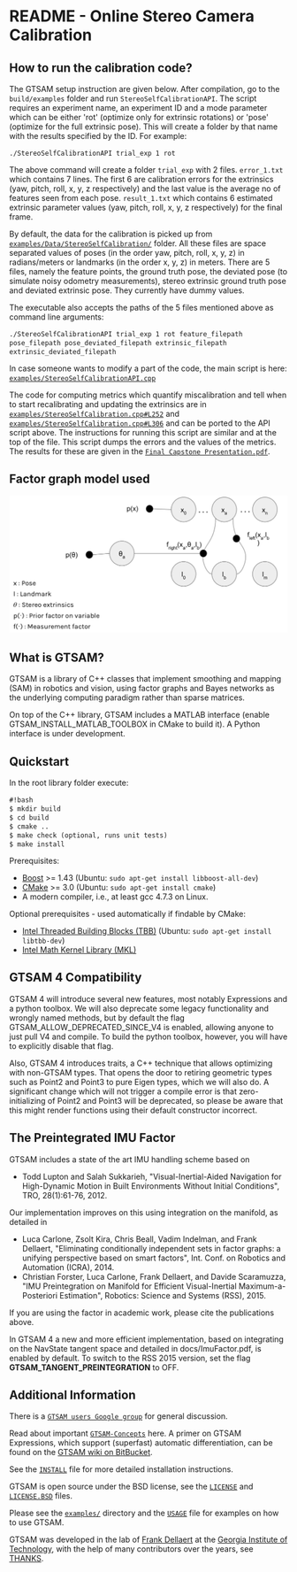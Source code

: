 README - Online Stereo Camera Calibration
===================================================

How to run the calibration code?
--------------------------------

The GTSAM setup instruction are given below. After compilation, go to the `build/examples` folder and run `StereoSelfCalibrationAPI`. The script requires an experiment name, an experiment ID and a mode parameter which can be either 'rot' (optimize only for extrinsic rotations) or 'pose' (optimize for the full extrinsic pose). This will create a folder by that name with the results specified by the ID. For example:

```
./StereoSelfCalibrationAPI trial_exp 1 rot
```
The above command will create a folder `trial_exp` with 2 files.
`error_1.txt` which contains 7 lines. The first 6 are calibration errors for the extrinsics (yaw, pitch, roll, x, y, z respectively) and the last value is the average no of features seen from each pose.
`result_1.txt` which contains 6 estimated extrinsic parameter values (yaw, pitch, roll, x, y, z respectively) for the final frame.

By default, the data for the calibration is picked up from [`examples/Data/StereoSelfCalibration/`](examples/Data/StereoSelfCalibration/) folder. All these files are space separated values of poses (in the order yaw, pitch, roll, x, y, z) in radians/meters or landmarks (in the order x, y, z) in meters. There are 5 files, namely the feature points, the ground truth pose, the deviated pose (to simulate noisy odometry measurements), stereo extrinsic ground truth pose and deviated extrinsic pose. They currently have dummy values.

The executable also accepts the paths of the 5 files mentioned above as command line arguments:

```
./StereoSelfCalibrationAPI trial_exp 1 rot feature_filepath pose_filepath pose_deviated_filepath extrinsic_filepath extrinsic_deviated_filepath
```

In case someone wants to modify a part of the code, the main script is here: [`examples/StereoSelfCalibrationAPI.cpp`](examples/StereoSelfCalibrationAPI.cpp)

The code for computing metrics which quantify miscalibration and tell when to start recalibrating and updating the extrinsics are in [`examples/StereoSelfCalibration.cpp#L252`](examples/StereoSelfCalibration.cpp#L252) and [`examples/StereoSelfCalibration.cpp#L306`](examples/StereoSelfCalibration.cpp#L306) and can be ported to the API script above. The instructions for running this script are similar and at the top of the file. This script dumps the errors and the values of the metrics. The results for these are given in the [`Final Capstone Presentation.pdf`](presentation).

Factor graph model used
-----------------------

![Factor graph model for online stereo calibration](factor_graph.png)


What is GTSAM?
--------------

GTSAM is a library of C++ classes that implement smoothing and
mapping (SAM) in robotics and vision, using factor graphs and Bayes
networks as the underlying computing paradigm rather than sparse
matrices.

On top of the C++ library, GTSAM includes a MATLAB interface (enable
GTSAM_INSTALL_MATLAB_TOOLBOX in CMake to build it). A Python interface
is under development.

Quickstart
----------

In the root library folder execute:

```
#!bash
$ mkdir build
$ cd build
$ cmake ..
$ make check (optional, runs unit tests)
$ make install
```

Prerequisites:

- [Boost](http://www.boost.org/users/download/) >= 1.43 (Ubuntu: `sudo apt-get install libboost-all-dev`)
- [CMake](http://www.cmake.org/cmake/resources/software.html) >= 3.0 (Ubuntu: `sudo apt-get install cmake`)
- A modern compiler, i.e., at least gcc 4.7.3 on Linux.

Optional prerequisites - used automatically if findable by CMake:

- [Intel Threaded Building Blocks (TBB)](http://www.threadingbuildingblocks.org/) (Ubuntu: `sudo apt-get install libtbb-dev`)
- [Intel Math Kernel Library (MKL)](http://software.intel.com/en-us/intel-mkl)

GTSAM 4 Compatibility
---------------------

GTSAM 4 will introduce several new features, most notably Expressions and a python toolbox. We will also deprecate some legacy functionality and wrongly named methods, but by default the flag GTSAM_ALLOW_DEPRECATED_SINCE_V4 is enabled, allowing anyone to just pull V4 and compile. To build the python toolbox, however, you will have to explicitly disable that flag.

Also, GTSAM 4 introduces traits, a C++ technique that allows optimizing with non-GTSAM types. That opens the door to retiring geometric types such as Point2 and Point3 to pure Eigen types, which we will also do. A significant change which will not trigger a compile error is that zero-initializing of Point2 and Point3 will be deprecated, so please be aware that this might render functions using their default constructor incorrect.

The Preintegrated IMU Factor
----------------------------

GTSAM includes a state of the art IMU handling scheme based on

- Todd Lupton and Salah Sukkarieh, "Visual-Inertial-Aided Navigation for High-Dynamic Motion in Built Environments Without Initial Conditions", TRO, 28(1):61-76, 2012.

Our implementation improves on this using integration on the manifold, as detailed in

- Luca Carlone, Zsolt Kira, Chris Beall, Vadim Indelman, and Frank Dellaert, "Eliminating conditionally independent sets in factor graphs: a unifying perspective based on smart factors", Int. Conf. on Robotics and Automation (ICRA), 2014.
- Christian Forster, Luca Carlone, Frank Dellaert, and Davide Scaramuzza, "IMU Preintegration on Manifold for Efficient Visual-Inertial Maximum-a-Posteriori Estimation", Robotics: Science and Systems (RSS), 2015.

If you are using the factor in academic work, please cite the publications above.

In GTSAM 4 a new and more efficient implementation, based on integrating on the NavState tangent space and detailed in docs/ImuFactor.pdf, is enabled by default. To switch to the RSS 2015 version, set the flag **GTSAM_TANGENT_PREINTEGRATION** to OFF.


Additional Information
----------------------

There is a [`GTSAM users Google group`](https://groups.google.com/forum/#!forum/gtsam-users) for general discussion.

Read about important [`GTSAM-Concepts`](GTSAM-Concepts.md) here. A primer on GTSAM Expressions,
which support (superfast) automatic differentiation,
can be found on the [GTSAM wiki on BitBucket](https://bitbucket.org/gtborg/gtsam/wiki/Home).

See the [`INSTALL`](INSTALL.md) file for more detailed installation instructions.

GTSAM is open source under the BSD license, see the [`LICENSE`](LICENSE) and [`LICENSE.BSD`](LICENSE.BSD) files.

Please see the [`examples/`](examples) directory and the [`USAGE`](USAGE.md) file for examples on how to use GTSAM.

GTSAM was developed in the lab of [Frank Dellaert](http://www.cc.gatech.edu/~dellaert) at the [Georgia Institute of Technology](http://www.gatech.edu), with the help of many contributors over the years, see [THANKS](THANKS).
